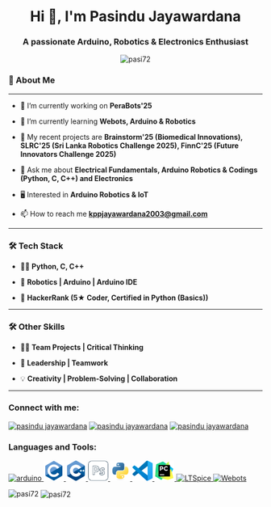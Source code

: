 <h1 align="center">Hi 👋, I'm Pasindu Jayawardana</h1>
<h3 align="center">A passionate Arduino, Robotics & Electronics Enthusiast</h3>

<p align="center"> <img src="https://komarev.com/ghpvc/?username=pasi72&label=Profile%20views&color=0e75b6&style=flat" alt="pasi72" /> </p>

### 📌 About Me

---

- 🔭 I’m currently working on **PeraBots'25**

- 🌱 I’m currently learning **Webots, Arduino & Robotics**

- 👯 My recent projects are **Brainstorm'25 (Biomedical Innovations), SLRC'25 (Sri Lanka Robotics Challenge 2025), FinnC'25 (Future Innovators Challenge 2025)**

- 💬 Ask me about **Electrical Fundamentals, Arduino Robotics & Codings (Python, C, C++) and Electronics**

- 🖥️ Interested in  **Arduino Robotics & IoT**

- 📫 How to reach me **kppjayawardana2003@gmail.com**

---

### 🛠️ Tech Stack

- 🧑‍💻 **Python, C, C++**
  
- 🤖 **Robotics | Arduino | Arduino IDE**
  
- 🎯 **HackerRank (5★ Coder, Certified in Python (Basics))**

---

### 🛠️ Other Skills

- 🧑‍💻 **Team Projects | Critical Thinking**

- 🚀 **Leadership | Teamwork**
  
- 💡 **Creativity | Problem-Solving | Collaboration**

---

<h3 align="left">Connect with me:</h3>
<p align="left">
<a href="https://linkedin.com/in/pasindu jayawardana" target="blank"><img align="center" src="https://raw.githubusercontent.com/rahuldkjain/github-profile-readme-generator/master/src/images/icons/Social/linked-in-alt.svg" alt="pasindu jayawardana" height="30" width="40" /></a>
<a href="https://fb.com/pasindu jayawardana" target="blank"><img align="center" src="https://raw.githubusercontent.com/rahuldkjain/github-profile-readme-generator/master/src/images/icons/Social/facebook.svg" alt="pasindu jayawardana" height="30" width="40" /></a>
<a href="https://www.hackerrank.com/pasindu jayawardana" target="blank"><img align="center" src="https://raw.githubusercontent.com/rahuldkjain/github-profile-readme-generator/master/src/images/icons/Social/hackerrank.svg" alt="pasindu jayawardana" height="30" width="40" /></a>
</p>

<h3 align="left">Languages and Tools:</h3>
<p align="left"> <a href="https://www.arduino.cc/" target="_blank" rel="noreferrer"> <img src="https://cdn.worldvectorlogo.com/logos/arduino-1.svg" alt="arduino" width="40" height="40"/> </a> <a href="https://www.cprogramming.com/" target="_blank" rel="noreferrer"> <img src="https://raw.githubusercontent.com/devicons/devicon/master/icons/c/c-original.svg" alt="c" width="40" height="40"/> </a> <a href="https://www.w3schools.com/cpp/" target="_blank" rel="noreferrer"> <img src="https://raw.githubusercontent.com/devicons/devicon/master/icons/cplusplus/cplusplus-original.svg" alt="cplusplus" width="40" height="40"/> </a> <a href="https://www.photoshop.com/en" target="_blank" rel="noreferrer"> <img src="https://raw.githubusercontent.com/devicons/devicon/master/icons/photoshop/photoshop-line.svg" alt="photoshop" width="40" height="40"/> </a> <a href="https://www.python.org" target="_blank" rel="noreferrer"> <img src="https://raw.githubusercontent.com/devicons/devicon/master/icons/python/python-original.svg" alt="python" width="40" height="40"/> <a href="https://code.visualstudio.com/" target="_blank" rel="noreferrer"><img src="https://raw.githubusercontent.com/devicons/devicon/master/icons/vscode/vscode-original.svg" alt="VS Code" width="40" height="40"/> </a> <a href="https://www.jetbrains.com/pycharm/" target="_blank" rel="noreferrer"><img src="https://raw.githubusercontent.com/devicons/devicon/master/icons/pycharm/pycharm-original.svg" alt="PyCharm" width="40" height="40"/> </a> <a href="https://www.analog.com/en/design-center/design-tools-and-calculators/ltspice-simulator.html" target="_blank" rel="noreferrer"><img src="https://cdn.jsdelivr.net/gh/devicons/devicon@latest/icons/ltspice/ltspice-original.svg" alt="LTSpice" width="40" height="40"/> </a> <a href="https://cyberbotics.com/" target="_blank" rel="noreferrer"><img src="https://cdn.jsdelivr.net/gh/devicons/devicon@latest/icons/webots/webots-original.svg" alt="Webots" width="40" height="40"/> </a> </p>

<p><img align="left" src="https://github-readme-stats.vercel.app/api/top-langs?username=pasi72&show_icons=true&locale=en&layout=compact" alt="pasi72" /></p>

<p>&nbsp;<img align="center" src="https://github-readme-stats.vercel.app/api?username=pasi72&show_icons=true&locale=en" alt="pasi72" /></p>
